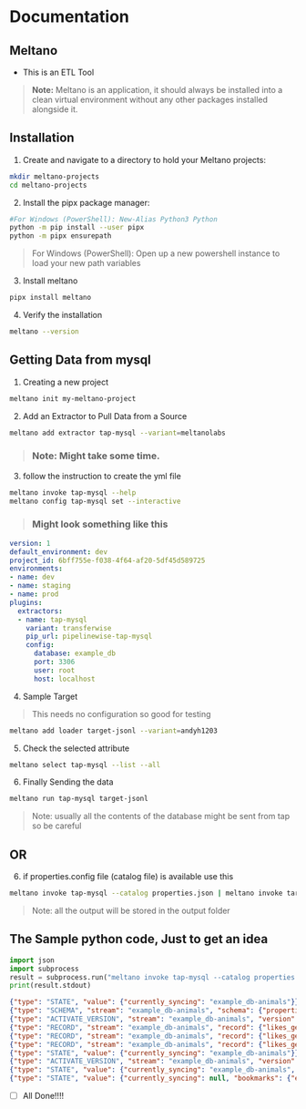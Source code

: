 # Documentation
## Meltano 
* This is an ETL Tool 
> **Note:**  Meltano is an application, it should always be installed into a clean virtual environment without any other packages installed alongside it.
## Installation
1. Create and navigate to a directory to hold your Meltano projects:
``` BASH
mkdir meltano-projects
cd meltano-projects
```
2. Install the pipx package manager:
``` BASH
#For Windows (PowerShell): New-Alias Python3 Python
python -m pip install --user pipx
python -m pipx ensurepath
```
> For Windows (PowerShell): Open up a new powershell instance to load your new path variables

3. Install meltano
```BASH
pipx install meltano
```
4. Verify the installation
```BASH
meltano --version
```

## Getting Data from mysql
1. Creating a new project
```BASH
meltano init my-meltano-project
```
2. Add an Extractor to Pull Data from a Source
``` BASH
meltano add extractor tap-mysql --variant=meltanolabs
```
> ### Note: Might take some time.
3. follow the instruction to create the yml file
``` BASH
meltano invoke tap-mysql --help
meltano config tap-mysql set --interactive
```

>### Might look something like this
``` yml
version: 1
default_environment: dev
project_id: 6bff755e-f038-4f64-af20-5df45d589725
environments:
- name: dev
- name: staging
- name: prod
plugins:
  extractors:
  - name: tap-mysql
    variant: transferwise
    pip_url: pipelinewise-tap-mysql
    config:
      database: example_db
      port: 3306
      user: root
      host: localhost
```
4. Sample Target
> This needs no configuration so good for testing
``` bash
meltano add loader target-jsonl --variant=andyh1203
```

5. Check the selected attribute
``` BASH
meltano select tap-mysql --list --all
```

6. Finally Sending the data
``` BASH
meltano run tap-mysql target-jsonl
```
> Note: usually all the contents of the database might be sent from tap so be careful
## OR
6. if properties.config file (catalog file) is available use this 
```BASH
meltano invoke tap-mysql --catalog properties.json | meltano invoke target-jsonl
```

> Note: all the output will be stored in the output folder

## The Sample python code, Just to get an idea
``` python
import json
import subprocess
result = subprocess.run("meltano invoke tap-mysql --catalog properties.json", capture_output=True, text=True)
print(result.stdout)
```

``` Json
{"type": "STATE", "value": {"currently_syncing": "example_db-animals"}}
{"type": "SCHEMA", "stream": "example_db-animals", "schema": {"properties": {"likes_getting_petted": {"inclusion": "available", "minimum": -128, "maximum": 127, "type": ["null", "integer"]}, "name": {"inclusion": "available", "maxLength": 255, "type": ["null", "string"]}, "id": {"inclusion": "available", "minimum": -2147483648, "maximum": 2147483647, "type": ["null", "integer"]}}, "type": "object"}, "key_properties": ["id"]}
{"type": "ACTIVATE_VERSION", "stream": "example_db-animals", "version": 1713860083046}
{"type": "RECORD", "stream": "example_db-animals", "record": {"likes_getting_petted": 0, "name": "aardvark", "id": 1}, "version": 1713860083046, "time_extracted": "2024-04-23T08:14:43.065251Z"}
{"type": "RECORD", "stream": "example_db-animals", "record": {"likes_getting_petted": 0, "name": "bear", "id": 2}, "version": 1713860083046, "time_extracted": "2024-04-23T08:14:43.065251Z"}
{"type": "RECORD", "stream": "example_db-animals", "record": {"likes_getting_petted": 1, "name": "cow", "id": 3}, "version": 1713860083046, "time_extracted": "2024-04-23T08:14:43.065251Z"}
{"type": "STATE", "value": {"currently_syncing": "example_db-animals"}}
{"type": "ACTIVATE_VERSION", "stream": "example_db-animals", "version": 1713860083046}
{"type": "STATE", "value": {"currently_syncing": "example_db-animals", "bookmarks": {"example_db-animals": {"initial_full_table_complete": true}}}}
{"type": "STATE", "value": {"currently_syncing": null, "bookmarks": {"example_db-animals": {"initial_full_table_complete": true}}}}

```
- [ ] All Done!!!!


